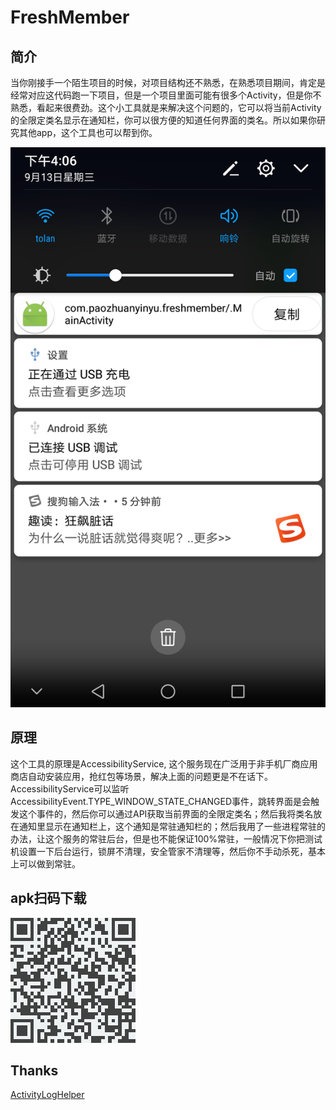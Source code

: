 # FreshMember


## 简介
当你刚接手一个陌生项目的时候，对项目结构还不熟悉，在熟悉项目期间，肯定是经常对应这代码跑一下项目，但是一个项目里面可能有很多个Activity，但是你不熟悉，看起来很费劲。这个小工具就是来解决这个问题的，它可以将当前Activity的全限定类名显示在通知栏，你可以很方便的知道任何界面的类名。所以如果你研究其他app，这个工具也可以帮到你。


![image](./screenshots/device-2017-09-13-160658.png)


## 原理
这个工具的原理是AccessibilityService, 这个服务现在广泛用于非手机厂商应用商店自动安装应用，抢红包等场景，解决上面的问题更是不在话下。AccessibilityService可以监听AccessibilityEvent.TYPE_WINDOW_STATE_CHANGED事件，跳转界面是会触发这个事件的，然后你可以通过API获取当前界面的全限定类名；然后我将类名放在通知里显示在通知栏上，这个通知是常驻通知栏的；然后我用了一些进程常驻的办法，让这个服务的常驻后台，但是也不能保证100%常驻，一般情况下你把测试机设置一下后台运行，锁屏不清理，安全管家不清理等，然后你不手动杀死，基本上可以做到常驻。

## apk扫码下载

![image](./image/download_qrcode.png)

## Thanks

[ActivityLogHelper](https://github.com/yrickwong/ActivityLogHelper)
